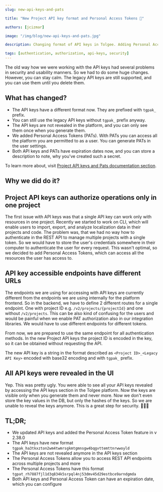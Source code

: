 ```yaml
---
slug: new-api-keys-and-pats

title: "New Project API key format and Personal Access Tokens 🔑"

authors: [jcizmar]

image: "/img/blog/new-api-keys-and-pats.jpg"

description: Changing format of API keys in Tolgee. Adding Personal Access Tokens (PATs) which can access all the resources the user has access to.

tags: [authentication, authorization, api-keys, security]
---
```


The old way how we were working with the API keys had several problems in security and usability manners. So we had to
do some huge changes. However, you can stay calm. The legacy API keys are still supported, and you can use them until
you delete them.

<!--truncate-->

## What has changed?

- The API keys have a different format now. They are prefixed with `tgpak_` prefix.
- You can still use the legacy API keys without `tgpak_` prefix anyway.
- The API keys are not revealed in the platform, and you can only see them once when you generate them.
- We added Personal Access Tokens (PATs). With PATs you can access all the platform you are permitted to as a user.
  You can generate PATs in the user settings.
- Both API keys and PATs have expiration dates now, and you can store a description to note, why you've created such
  a secret.

To learn more about,
visit [Project API keys and Pats documentation section](/platform/api-keys-and-pat-tokens).

## Why we did do it?

## Project API keys can authorize operations only in one project

The first issue with API keys was that a single API key can work only with resources in one project. Recently we started
to work on CLI, which will enable users to import, export, and analyze localization data in their projects and code. The
problem was, that we had no way how to authenticate in the REST API to manage multiple projects with a single token. So we
would have to store the user's credentials somewhere in their computer to authenticate the user for every request. This
wasn't optimal, so we decided to add Personal Access Tokens, which can access all the resources the user has access to.

## API key accessible endpoints have different URLs

The endpoints we are using for accessing with API keys are currently different from the endpoints we are using internally
for the platform frontend. So in the backend, we have to define 2 different routes for a single endpoint. One with
project ID e.g. `/v2/projects/{projectId}` and one without `/v2/projects`. This can be also kind of confusing for the
users and would be painful when we enable PAT authorization also in our integration libraries. We would have to use
different endpoints for different tokens.

From now, we are prepared to use the same endpoint for all authentication methods. In the new Project API keys the project
ID is encoded in the key, so it can be obtained without requesting the API.

The new API key is a string in the format described as `<Project ID>_<Legacy API Key>` encoded with base32 encoding and
with `tgpak_` prefix.

## All API keys were revealed in the UI

Yep. This was pretty ugly. You were able to see all your API keys revealed by accessing the API keys section in the
Tolgee platform. Now the keys are visible only when you generate them and never more. Now we don't even store the
key values in the DB, but only the hashes of the keys. So we are unable to reveal the keys anymore. This is a great step
for security. 🎉🎉🎉

## TL;DR;

- We updated API keys and added the Personal Access Token feature in v 2.38.0
- The API keys have new format `tgpak_ha3tkxzton2wm4twmrsgkmtgmnsgw4bqgvttemttnrwwoyld`
- The API keys are not revealed anymore in the API keys section
- The Personal Access Tokens allow you to access REST API endpoints across multiple projects and more
- The Personal Access Tokens have this format `tgpat_rh7887fjl1d3q834k5srpql4nj53dmv45d29estbce9arndgmda`
- Both API keys and Personal Access Token can have an expiration date, which you can configure
